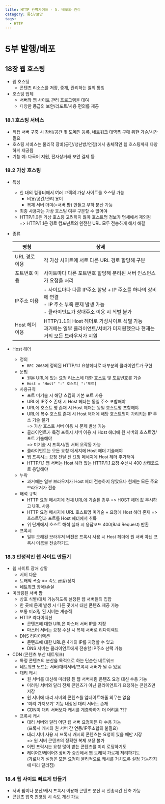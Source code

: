 ```yaml
---
title: HTTP 완벽가이드 - 5. 배포와 관리
category: 통신/보안
tags:
  - HTTP
---
```

# 5부 발행/배포

## 18장 웹 호스팅
+ 웹 호스팅
  - 콘텐츠 리소스를 저장, 중개, 관리하는 일의 통칭
+ 호스팅 업체
  - 서버와 웹 사이트 관리 프로그램을 대여
  - 다양한 등급의 보안/리포트/사용 편의를 제공

### 18.1 호스팅 서비스
+ 직접 서버 구축 시 장비/공간 및 도메인 등록, 네트워크 대역폭 구매 위한 기술/시간 필요
+ 호스팅 서비스는 물리적 장비(공간/냉난방/연결)에서 총체적인 웹 호스팅까지 다양하게 제공됨
+ 기능 예: 다국어 지원, 전자상거래 보안 결제 등

### 18.2 가상 호스팅
+ 특성
  - 한 대의 컴퓨터에서 여러 고객의 가상 사이트를 호스팅 가능
    * 비용/공간/관리 용이
    * 복제 서버 더미(=서버 팜) 만들고 부하 분산 가능 
  - 최종 사용자는 가상 호스팅 여부 구분할 수 없어야
  - HTTP/1.0은 가상 호스팅 고려하지 않아 호스트명 정보가 명세에서 제외됨  
    => HTTP/1.1은 경로 컴포넌트와 완전한 URL 모두 전송하게 해서 해결 
+ 종류

  |명칭|상세|
  |---|---|
  |URL 경로 이용|각 가상 사이트에 서로 다른 URL 경로 할당해 구분|
  |포트번호 이용|사이트마다 다른 포트번호 할당해 분리된 서버 인스턴스가 요청을 처리|
  |IP주소 이용|- 사이트마다 다른 IP주소 할당 + IP 주소를 하나의 장비에 연결 <br> - IP 주소 부족 문제 발생 가능 <br> - 클라이언트가 상대주소 이용 시 식별 불가|
  |Host 헤더 이용|HTTP/1.1의 Host 헤더로 가상사이트 식별 가능 <br> 과거에는 일부 클라이언트/서버가 미지원했으나 현재는 거의 모든 브라우저가 지원|

+ Host 헤더
  - 정의
    * `RFC 2068`에 정의된 HTTP/1.1 요청헤더로 대부분의 클라이언트가 구현 
  - 문법
    * 원본 URL에 있는 요청 리소스에 대한 호스트 및 포트번호를 기술
    * `Host = "Host" ":" 호스트[ ":"포트]`
  - 사용규칙
    * 포트 미기술 시 해당 스킴의 기본 포트 사용
    * URL에 IP주소 존재 시 Host 헤더는 동일 주소 포함해야
    * URL에 호스트 명 존재 시 Host 헤더는 동일 호스트명 포함해야
    * URL에 복수 호스트 존재 시 Host 해더에 해당 호스트명이 가리키는 IP 주소 기술 불가  
      => 가상 호스트 서버 이용 시 문제 발생 가능
    * 클라이언트가 특정 프록시 서버 이용 시 Host 헤더에 원 서버의 호스트명/포트 기술해야    
      => 미기술 시 프록시/원 서버 오작동 가능
    * 클라이언트는 모든 요청 메세지에 Host 헤더 기술해야
    * 웹 프록시는 요청 전달 전 요청 메세지에 Host 헤더 추가해야
    * HTTP/1.1 웹 서버는 Host 헤더 없는 HTTP/1.1 요청 수신시 400 상태코드로 응답해야    
  - 누락
    * 과거에는 일부 브라우저가 Host 헤더 전송하지 않았으나 현재는 모든 주요 브라우저가 전송
  - 해석 규칙
    * HTTP 요청 메시지에 전체 URL에 기술된 경우 => HOST 헤더 값 무시하고 URL 사용
    * HTTP 요청 메시지에 URL 호스트명 미기술 + 요청에 Host 헤더 존재 => 호스트명과 포트를 Host 헤더에서 취득
    * 위 단계에서 호스트 해석 실패 시 응답코드 400(Bad Request) 반환 
  - 프록시 
    * 일부 오래된 브라우저 버전은 프록시 사용 시 Host 헤더에 원 서버 아닌 프록시 이름을 전송하기도

### 18.3 안정적인 웹 사이트 만들기
+ 웹 사이트 장애 상황
  - 서버 다운
  - 트래픽 폭증 => 속도 급감/정지
  - 네트워크 장애/손실
+ 미러링된 서버 팜
  - 상호 식별/대체 가능하도록 설정된 웹 서버들의 집합
  - 한 곳에 문제 발생 시 다른 곳에서 대신 콘텐츠 제공 가능
  - 보통 미러링 된 서버는 계층적 
  - HTTP 리다이렉션
    * 콘텐츠에 대한 URL은 마스터 서버 IP를 지정
    * 마스터 서버는 요청 수신 시 복제 서버로 리다이렉트
  - DNS 리다이렉션
    * 콘텐츠에 대한 URL은 4개의 IP를 지정할 수 있고
    * DNS 서버는 클라이언트에게 전송할 IP주소 선택 가능
+ CDN (콘텐츠 부산 네트워크)
  - 특정 콘텐츠의 분산을 목적으로 하는 단순한 네트워크
  - 네트워크 노드는 서버/대리서버/프록시 서버가 될 수 있음
  - 대리 캐시
    * 원 서버를 대신해 미러링 된 웹 서버처럼 콘텐츠 요청 대신 수용 가능
    * 미러링 서버와 달리 전체 콘텐츠가 아닌 클라이언트가 요청하는 콘텐츠만 저장
    * 원 서버에 대리 서버의 콘텐츠를 업데이트해줄 의무는 없음
    * '미리 가져오기' 기능 내장된 대리 서버도 존재
    * CDN이 대리 서버보다 캐시를 계층화하기 더 어려움 ???
  - 프록시 캐시 
    * 대리 서버와 달리 어떤 웹 서버 요청이든 다 수용 가능  
      (프록시 캐시와 원 서버 간 연동/IP주소합의 불필요)
    * 대리 서버 사용 시 프록시 캐시의 콘텐츠는 요청이 있을 때만 저장  
      => 원 서버 콘텐츠의 정확한 복제 보장 불가
    * 어떤 프락시는 요청 많이 받는 콘텐츠를 미리 로딩하기도
    * 레이어2/레이어3 장비가 중간에서 웹 트래픽 가로채 처리하기도   
      (가로채기 설정은 모든 요청이 물리적으로 캐시를 거치도록 설정 가능하지에 따라 달라짐)

### 18.4 웹 사이트 빠르게 만들기
+ 서버 팜이나 분산/캐시 프록시 이용해 콘텐츠 분산 시 전송시간 단축 가능 
+ 콘텐츠 압축 인코딩 시 속도 개선 가능
